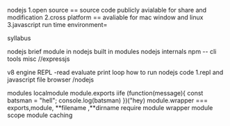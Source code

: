 nodejs
1.open source == source code publicly avialable for share and modification
2.cross platform == avaliable for mac window and linux
3.javascript run time environment=

syllabus

nodejs brief
module in nodejs
built in modules
nodejs internals
npm -- cli tools
misc //expressjs

v8 engine
REPL -read evaluate print loop
how to run nodejs code
1.repl and javascript file
browser /nodejs

modules
localmodule
module.exports
iife
(function(message){
const batsman = "hell";
console.log(batsman)
})("hey)
module.wrapper === exports,module, **filename ,**dirname require
module wrapper
module scope
module caching
